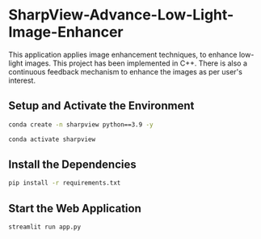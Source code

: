 # SharpView-Advance-Low-Light-Image-Enhancer
This application applies image enhancement techniques, to enhance low-light images.
This project has been implemented in C++. There is also a continuous feedback mechanism to enhance the images as per user's interest.

## Setup and Activate the Environment

```bash
conda create -n sharpview python==3.9 -y

conda activate sharpview
```

## Install the Dependencies 

```bash
pip install -r requirements.txt
```

## Start the Web Application 

```bash
streamlit run app.py
```

